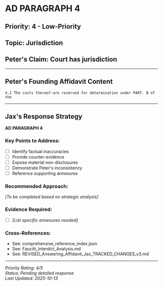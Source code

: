 # AD PARAGRAPH 4

## Priority: 4 - Low-Priority

## Topic: Jurisdiction

## Peter's Claim: Court has jurisdiction

---

## Peter's Founding Affidavit Content

```
4.1 The costs thereof-are resérved for determination under PART. B of the
```

---

## Jax's Response Strategy

**AD PARAGRAPH 4**

### Key Points to Address:
- [ ] Identify factual inaccuracies
- [ ] Provide counter-evidence
- [ ] Expose material non-disclosures
- [ ] Demonstrate Peter's inconsistency
- [ ] Reference supporting annexures

### Recommended Approach:
*[To be completed based on strategic analysis]*

### Evidence Required:
- [ ] *[List specific annexures needed]*

### Cross-References:
- See: comprehensive_reference_index.json
- See: Faucitt_Interdict_Analysis.md
- See: REVISED_Answering_Affidavit_Jax_TRACKED_CHANGES_v3.md

---

*Priority Rating: 4/5*  
*Status: Pending detailed response*  
*Last Updated: 2025-10-13*
